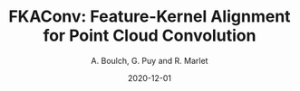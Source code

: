 ---
title: "FKAConv: Feature-Kernel Alignment for Point Cloud Convolution"
author: "A. Boulch, G. Puy and R. Marlet"
collection: publications
permalink:
date: 2020-12-01
type: conference
venue: "15th Asian Conference on Computer Vision (ACCV 2020)"
venue2: 
venue3:
paperurl: 
arxivurl: "https://arxiv.org/abs/2004.04462"
halurl: 
codeurl: "https://github.com/valeoai/LightConvPoint"
mediumurl: 
blogurl: 
pdfurl: 
slidesurl: 
teaser: "2020-fkaconv.png"
note:
noteimportant: 
---